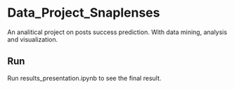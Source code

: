 # Data_Project_Snaplenses

An analitical project on posts success prediction.
With data mining, analysis and visualization.

## Run
Run results_presentation.ipynb to see the final result.
